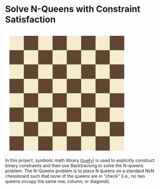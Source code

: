 # Solve N-Queens with Constraint Satisfaction  

![8-queens](./EightQueens.gif) 

In this project, symbolic math library ([`SymPy`](http://www.sympy.org/en/index.html)) is used to explicitly construct binary constraints and then use Backtracking to solve the N-queens problem. The N-Queens problem is to place N queens on a standard NxN chessboard such that none of the queens are in "check" (i.e., no two queens occupy the same row, column, or diagonal). 

